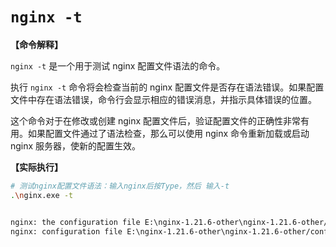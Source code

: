 # `nginx -t`

**【命令解释】**

`nginx -t` 是一个用于测试 nginx 配置文件语法的命令。

执行 `nginx -t` 命令将会检查当前的 nginx 配置文件是否存在语法错误。如果配置文件中存在语法错误，命令行会显示相应的错误消息，并指示具体错误的位置。

这个命令对于在修改或创建 nginx 配置文件后，验证配置文件的正确性非常有用。如果配置文件通过了语法检查，那么可以使用 nginx 命令重新加载或启动 nginx 服务器，使新的配置生效。

**【实际执行】**

```bash
# 测试nginx配置文件语法：输入nginx后按Type，然后 输入-t
.\nginx.exe -t


nginx: the configuration file E:\nginx-1.21.6-other\nginx-1.21.6-other/conf/nginx.conf syntax is ok
nginx: configuration file E:\nginx-1.21.6-other\nginx-1.21.6-other/conf/nginx.conf test is successful
```
